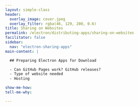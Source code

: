```yaml
---
layout: simple-class
header:
  overlay_image: cover.jpeg
  overlay_filter: rgba(46, 129, 200, 0.6)
title: Sharing on Websites
permalink: /electron/distributing-apps/sharing-on-websites
facilitator: false
sidebar:
  nav: "electron-sharing-apps"
main-content: |

  ## Preparing Electron Apps for Download

  - Can GitHub Pages work? GitHub releases?
  - Type of website needed
  - Hosting 

show-me-how:
tell-me-why:

---
```


